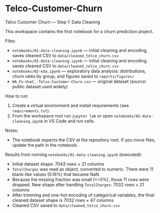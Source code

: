 # Telco-Customer-Churn

Telco Customer Churn — Step 1: Data Cleaning

This workspace contains the first notebook for a churn prediction project.

Files:
- `notebooks/01-data-cleaning.ipynb` — initial cleaning and encoding, saves cleaned CSV to `data/cleaned_telco_churn.csv`
- `notebooks/01-data-cleaning.ipynb` — initial cleaning and encoding, saves cleaned CSV to `data/cleaned_telco_churn.csv`
- `notebooks/02-eda.ipynb` — exploratory data analysis: distributions, churn rates by group, and figures saved to `reports/figures/`
- `WA_Fn-UseC_-Telco-Customer-Churn.csv` — original dataset (source: public dataset used widely)

How to run:
1. Create a virtual environment and install requirements (see `requirements.txt`).
2. From the workspace root run `jupyter lab` or open `notebooks/01-data-cleaning.ipynb` in VS Code and run cells.

Notes:
- The notebook expects the CSV at the repository root. If you move files, update the path in the notebook.

Results from running `notebooks/01-data-cleaning.ipynb` (executed):

- Initial dataset shape: 7043 rows × 21 columns
- `TotalCharges` was read as object, converted to numeric. There were 11 blank-like values (0.16%) that became NaN.
- Because the missing fraction was small (<=5%), those 11 rows were dropped. New shape after handling `TotalCharges`: 7032 rows × 21 columns
- After trimming and one-hot encoding of categorical variables, the final cleaned dataset shape is 7032 rows × 47 columns
- Cleaned CSV saved to `data/cleaned_telco_churn.csv`
